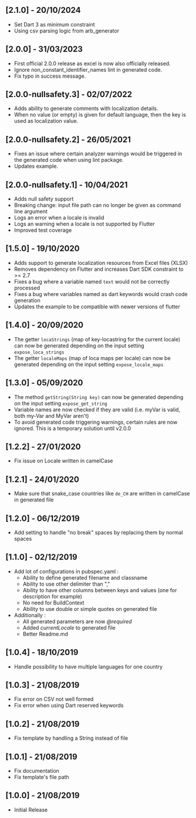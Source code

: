 ## [2.1.0] - 20/10/2024

* Set Dart 3 as minimum constraint
* Using csv parsing logic from arb_generator

## [2.0.0] - 31/03/2023

* First official 2.0.0 release as excel is now also officially released.
* Ignore non_constant_identifier_names lint in generated code.
* Fix typo in success message.

## [2.0.0-nullsafety.3] - 02/07/2022

* Adds ability to generate comments with localization details.
* When no value (or empty) is given for default language, then the key is used as localization value.

## [2.0.0-nullsafety.2] - 26/05/2021

* Fixes an issue where certain analyzer warnings would be triggered in the generated code when using lint package.
* Updates example.

## [2.0.0-nullsafety.1] - 10/04/2021

* Adds null safety support
* Breaking change: input file path can no longer be given as command line argument
* Logs an error when a locale is invalid
* Logs an warning when a locale is not supported by Flutter
* Improved test coverage

## [1.5.0] - 19/10/2020

* Adds support to generate localization resources from Excel files (XLSX)
* Removes dependency on Flutter and increases Dart SDK constraint to >= 2.7
* Fixes a bug where a variable named `text` would not be correctly processed
* Fixes a bug where variables named as dart keywords would crash code generation
* Updates the example to be compatible with newer versions of flutter

## [1.4.0] - 20/09/2020 

* The getter `locaStrings` (map of key-locastring for the current locale) can now be generated depending on the input setting `expose_loca_strings`
* The getter `localeMaps` (map of loca maps per locale) can now be generated depending on the input setting `expose_locale_maps`

## [1.3.0] - 05/09/2020 

* The method `getString(String key)` can now be generated depending on the input setting `expose_get_string`
* Variable names are now checked if they are valid (i.e. myVar is valid, both my-Var and MyVar aren't)
* To avoid generated code triggering warnings, certain rules are now ignored. This is a temporary solution until v2.0.0

## [1.2.2] - 27/01/2020 

* Fix issue on Locale written in camelCase

## [1.2.1] - 24/01/2020 

* Make sure that snake_case countries like `de_CH` are written in camelCase in generated file

## [1.2.0] - 06/12/2019 

* Add setting to handle "no break" spaces by replacing them by normal spaces

## [1.1.0] - 02/12/2019  
  
* Add lot of configurations in pubspec.yaml :  
	* Ability to define generated filename and classname
	* Ability to use other delimiter than ","
	* Ability to have other columns between keys and values (one for description for example)
	* No need for BuildContext
	* Ability to use double or simple quotes on generated file
* Additionally :
	* All generated parameters are now *@required*
	* Added *currentLocale* to generated file
	* Better Readme.md

## [1.0.4] - 18/10/2019

* Handle possibility to have multiple languages for one country

## [1.0.3] - 21/08/2019

* Fix error on CSV not well formed
* Fix error when using Dart reserved keywords

## [1.0.2] - 21/08/2019

* Fix template by handling a String instead of file

## [1.0.1] - 21/08/2019

* Fix documentation
* Fix template's file path

## [1.0.0] - 21/08/2019

* Initial Release
